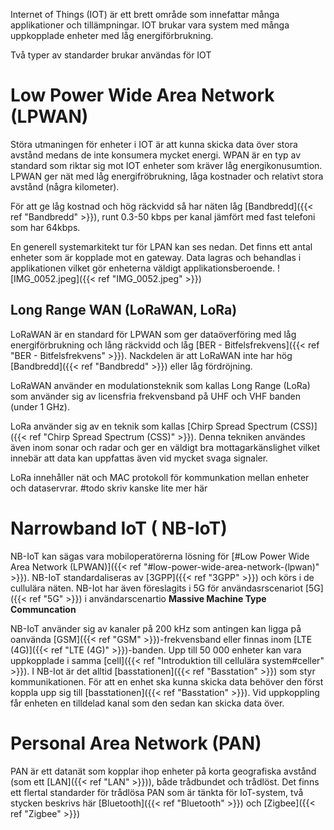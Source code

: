 Internet of Things (IOT) är ett brett område som innefattar många applikationer och tillämpningar. IOT brukar vara system med många uppkopplade enheter med låg energiförbrukning.

Två typer av standarder brukar användas för IOT

# Low Power Wide Area Network (LPWAN)
Störa utmaningen för enheter i IOT är att kunna skicka data över stora avstånd medans de inte konsumera mycket energi. WPAN är en typ av standard som riktar sig mot IOT enheter som kräver låg energikonusumtion. LPWAN ger nät med låg energifröbrukning, låga kostnader och relativt stora avstånd (några kilometer). 

För att ge låg kostnad och hög räckvidd så har näten låg [Bandbredd]({{< ref "Bandbredd" >}}), runt 0.3-50 kbps per kanal jämfört med fast telefoni som har 64kbps.

En generell systemarkitekt tur för LPAN kan ses nedan. Det finns ett antal enheter som är kopplade mot en gateway. Data lagras och behandlas i applikationen vilket gör enheterna väldigt applikationsberoende. 
![IMG_0052.jpeg]({{< ref "IMG_0052.jpeg" >}})

## Long Range WAN (LoRaWAN, LoRa)
LoRaWAN är en standard för LPWAN som ger dataöverföring med låg energiförbrukning och lång räckvidd och låg [BER - Bitfelsfrekvens]({{< ref "BER - Bitfelsfrekvens" >}}). Nackdelen är att LoRaWAN inte har hög [Bandbredd]({{< ref "Bandbredd" >}}) eller låg fördröjning. 

LoRaWAN använder en modulationsteknik som kallas Long Range (LoRa) som använder sig av licensfria frekvensband på UHF och VHF banden (under 1 GHz).

LoRa använder sig av en teknik som kallas [Chirp Spread Spectrum (CSS)]({{< ref "Chirp Spread Spectrum (CSS)" >}}). Denna tekniken användes även inom sonar och radar och ger en väldigt bra mottagarkänslighet vilket innebär att data kan uppfattas även vid mycket svaga signaler.

LoRa innehåller nät och MAC protokoll för kommunkation mellan enheter och dataservrar. #todo skriv kanske lite mer här

# Narrowband IoT ( NB-IoT)
NB-IoT kan sägas vara mobiloperatörerna lösning för [#Low Power Wide Area Network (LPWAN)]({{< ref "#low-power-wide-area-network-(lpwan)" >}}). NB-IoT standardaliseras av [3GPP]({{< ref "3GPP" >}}) och körs i de cullulära näten. NB-Iot har även föreslagits i 5G för användasrscenariot [5G]({{< ref "5G" >}}) i användarscenartio **Massive Machine Type Communcation**

NB-IoT använder sig av kanaler på 200 kHz som antingen kan ligga på oanvända [GSM]({{< ref "GSM" >}})-frekvensband eller finnas inom [LTE (4G)]({{< ref "LTE (4G)" >}})-banden. Upp till 50 000 enheter kan vara uppkopplade i samma [cell]({{< ref "Introduktion till cellulära system#celler" >}}). I NB-Iot är det alltid [basstationen]({{< ref "Basstation" >}}) som styr kommunikationen. För att en enhet ska kunna skicka data behöver den först koppla upp sig till [basstationen]({{< ref "Basstation" >}}). Vid uppkoppling får enheten en tilldelad kanal som den sedan kan skicka data över. 

# Personal Area Network (PAN)
PAN är ett datanät som kopplar ihop enheter på korta geografiska avstånd (som ett [LAN]({{< ref "LAN" >}})), både trådbundet och trådlöst. Det finns ett flertal standarder för trådlösa PAN som är tänkta för IoT-system, två stycken beskrivs här [Bluetooth]({{< ref "Bluetooth" >}}) och [Zigbee]({{< ref "Zigbee" >}})


